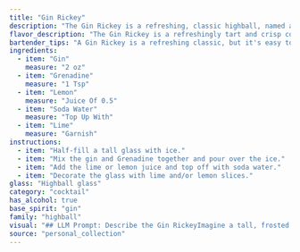 ```yaml
---
title: "Gin Rickey"
description: "The Gin Rickey is a refreshing, classic highball, named after its creator, Colonel Rickey. Its origins lie in the late 19th century, when Colonel Rickey, a Washington, D.C. socialite, requested a simple gin and soda water drink with a squeeze of lime. "
flavor_description: "The Gin Rickey is a refreshingly tart and crisp cocktail. Gin's juniper notes shine through, balanced by the tartness of lemon and lime. A subtle sweetness from grenadine adds a touch of complexity, while the soda water provides a clean and bubbly finish. It's a light and invigorating drink, perfect for warm weather. "
bartender_tips: "A Gin Rickey is a refreshing classic, but it's easy to get wrong.  Use a good quality gin, and fresh-squeezed lime juice for the best flavor.  The grenadine is a subtle touch, just a splash for a hint of sweetness.  Chill the glass beforehand, and top with club soda, not tonic.  Garnish with a lime wheel and a sprig of mint for an extra touch of elegance. "
ingredients:
  - item: "Gin"
    measure: "2 oz"
  - item: "Grenadine"
    measure: "1 Tsp"
  - item: "Lemon"
    measure: "Juice Of 0.5"
  - item: "Soda Water"
    measure: "Top Up With"
  - item: "Lime"
    measure: "Garnish"
instructions:
  - item: "Half-fill a tall glass with ice."
  - item: "Mix the gin and Grenadine together and pour over the ice."
  - item: "Add the lime or lemon juice and top off with soda water."
  - item: "Decorate the glass with lime and/or lemon slices."
glass: "Highball glass"
category: "cocktail"
has_alcohol: true
base_spirit: "gin"
family: "highball"
visual: "## LLM Prompt: Describe the Gin RickeyImagine a tall, frosted glass filled with a clear, sparkling liquid.  The liquid is a pale, almost translucent, shade of pink, with tiny bubbles dancing on the surface.  A single lime wedge, sliced thin and gently twisted, rests on the rim of the glass, adding a touch of vibrant green.  The gin, clear and strong, provides a subtle backbone to the refreshing drink, while the grenadine, a delicate red syrup, imparts a subtle sweetness and a rosy hue.  The soda water, effervescent and lively, adds a touch of fizziness and lightness to the final product.  Describe this visual scene in detail, focusing on the interplay of colors, textures, and the overall impression of the Gin Rickey.  What emotions does this drink evoke in you?  Is it elegant, playful, refreshing, or all of the above? "
source: "personal_collection"
---
```


